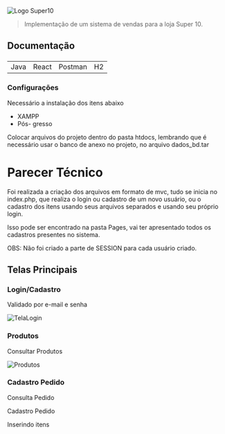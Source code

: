 ![Logo Super10](https://user-images.githubusercontent.com/64825540/174503765-77569338-2c6f-4008-8cde-5f087556e6bd.png)

> Implementação de um sistema de vendas para a loja Super 10.

<h2> Documentação </h2>

<h3 Tecnologias </h3>

<table>
  <tr>
    <td> Java </td>
    <td> React </td>
    <td> Postman </td>
    <td> H2 </td>
  </tr>
</table>

<h3> Configurações </h3>

Necessário a instalação dos itens abaixo

- XAMPP
- Pós- gresso

Colocar arquivos do projeto dentro do pasta htdocs, lembrando que é necessário usar o banco de anexo no projeto, no arquivo dados_bd.tar

#  Parecer Técnico

Foi realizada a criação dos arquivos em formato de mvc, tudo se inicia no index.php, que realiza o login ou cadastro de um novo usuário, ou o cadastro dos itens usando seus arquivos separados e usando seu próprio login.

Isso pode ser encontrado na pasta Pages, vai ter apresentado todos os cadastros presentes no sistema.

OBS: Não foi criado a parte de SESSION para cada usuário criado.

<h2> Telas Principais </h2>

  <h3> Login/Cadastro </h3>

Validado por e-mail e senha

![TelaLogin](https://user-images.githubusercontent.com/64825540/175169969-563f5b0a-1a70-42ef-a303-ffa167250607.jpeg)


<h3> Produtos </h3>

Consultar Produtos

![Produtos](https://user-images.githubusercontent.com/64825540/175170585-de9429da-c19f-45d1-a701-19bf8c792412.jpeg)




###  Cadastro Pedido

Consulta Pedido

Cadastro Pedido

Inserindo itens


